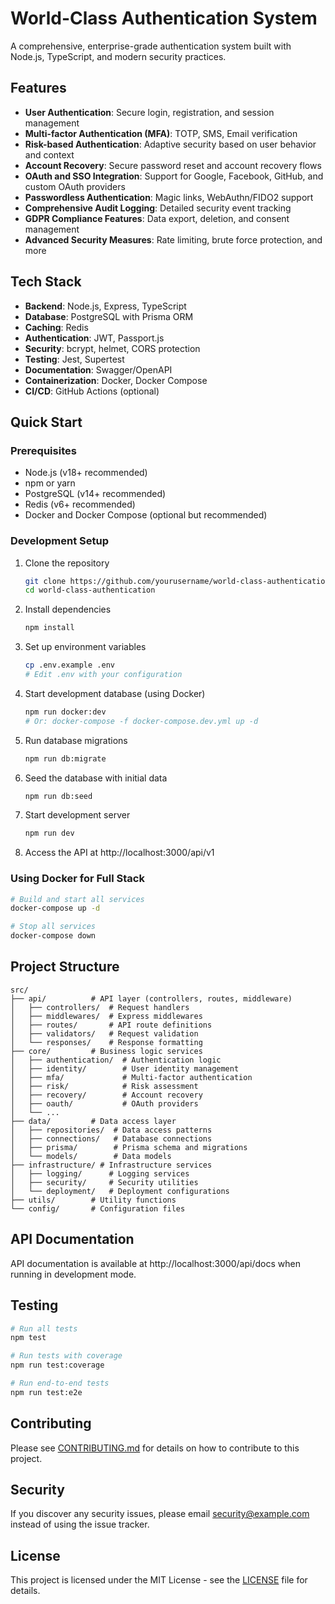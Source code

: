 # World-Class Authentication System

A comprehensive, enterprise-grade authentication system built with Node.js, TypeScript, and modern security practices.

## Features

- **User Authentication**: Secure login, registration, and session management
- **Multi-factor Authentication (MFA)**: TOTP, SMS, Email verification
- **Risk-based Authentication**: Adaptive security based on user behavior and context
- **Account Recovery**: Secure password reset and account recovery flows
- **OAuth and SSO Integration**: Support for Google, Facebook, GitHub, and custom OAuth providers
- **Passwordless Authentication**: Magic links, WebAuthn/FIDO2 support
- **Comprehensive Audit Logging**: Detailed security event tracking
- **GDPR Compliance Features**: Data export, deletion, and consent management
- **Advanced Security Measures**: Rate limiting, brute force protection, and more

## Tech Stack

- **Backend**: Node.js, Express, TypeScript
- **Database**: PostgreSQL with Prisma ORM
- **Caching**: Redis
- **Authentication**: JWT, Passport.js
- **Security**: bcrypt, helmet, CORS protection
- **Testing**: Jest, Supertest
- **Documentation**: Swagger/OpenAPI
- **Containerization**: Docker, Docker Compose
- **CI/CD**: GitHub Actions (optional)

## Quick Start

### Prerequisites

- Node.js (v18+ recommended)
- npm or yarn
- PostgreSQL (v14+ recommended)
- Redis (v6+ recommended)
- Docker and Docker Compose (optional but recommended)

### Development Setup

1. Clone the repository

   ```bash
   git clone https://github.com/yourusername/world-class-authentication.git
   cd world-class-authentication
   ```

2. Install dependencies

   ```bash
   npm install
   ```

3. Set up environment variables

   ```bash
   cp .env.example .env
   # Edit .env with your configuration
   ```

4. Start development database (using Docker)

   ```bash
   npm run docker:dev
   # Or: docker-compose -f docker-compose.dev.yml up -d
   ```

5. Run database migrations

   ```bash
   npm run db:migrate
   ```

6. Seed the database with initial data

   ```bash
   npm run db:seed
   ```

7. Start development server

   ```bash
   npm run dev
   ```

8. Access the API at http://localhost:3000/api/v1

### Using Docker for Full Stack

```bash
# Build and start all services
docker-compose up -d

# Stop all services
docker-compose down
```

## Project Structure

```
src/
├── api/          # API layer (controllers, routes, middleware)
│   ├── controllers/  # Request handlers
│   ├── middlewares/  # Express middlewares
│   ├── routes/       # API route definitions
│   ├── validators/   # Request validation
│   └── responses/    # Response formatting
├── core/         # Business logic services
│   ├── authentication/  # Authentication logic
│   ├── identity/        # User identity management
│   ├── mfa/             # Multi-factor authentication
│   ├── risk/            # Risk assessment
│   ├── recovery/        # Account recovery
│   ├── oauth/           # OAuth providers
│   └── ...
├── data/         # Data access layer
│   ├── repositories/  # Data access patterns
│   ├── connections/   # Database connections
│   ├── prisma/        # Prisma schema and migrations
│   └── models/        # Data models
├── infrastructure/ # Infrastructure services
│   ├── logging/      # Logging services
│   ├── security/     # Security utilities
│   └── deployment/   # Deployment configurations
├── utils/        # Utility functions
└── config/       # Configuration files
```

## API Documentation

API documentation is available at http://localhost:3000/api/docs when running in development mode.

## Testing

```bash
# Run all tests
npm test

# Run tests with coverage
npm run test:coverage

# Run end-to-end tests
npm run test:e2e
```

## Contributing

Please see [CONTRIBUTING.md](CONTRIBUTING.md) for details on how to contribute to this project.

## Security

If you discover any security issues, please email security@example.com instead of using the issue tracker.

## License

This project is licensed under the MIT License - see the [LICENSE](LICENSE) file for details.
